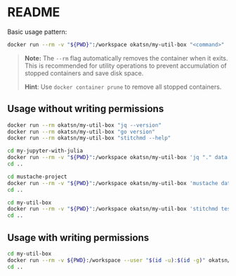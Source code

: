 # README

Basic usage pattern:

```bash
docker run --rm -v "${PWD}":/workspace okatsn/my-util-box "<command>"
```

> **Note:** The `--rm` flag automatically removes the container when it exits. This is recommended for utility operations to prevent accumulation of stopped containers and save disk space. 
> 
> **Hint**: Use `docker container prune` to remove all stopped containers.

## Usage without writing permissions

```bash
docker run --rm okatsn/my-util-box "jq --version"
docker run --rm okatsn/my-util-box "go version"
docker run --rm okatsn/my-util-box "stitchmd --help"
```

```bash
cd my-jupyter-with-julia
docker run --rm -v "${PWD}":/workspace okatsn/my-util-box 'jq "." data.json'
cd ..
```

```bash
cd mustache-project
docker run --rm -v "${PWD}":/workspace okatsn/my-util-box 'mustache data.json template.mustache' > output.txt
cd ..
```

```bash
cd my-util-box
docker run --rm -v "${PWD}":/workspace okatsn/my-util-box 'stitchmd test.md'
cd ..
```

## Usage with writing permissions

```bash
cd my-util-box
docker run --rm -v ${PWD}:/workspace --user "$(id -u):$(id -g)" okatsn/my-util-box 'stitchmd -no-toc -o output.md test.md'
cd ..
```
